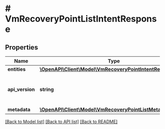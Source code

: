 # # VmRecoveryPointListIntentResponse

## Properties

Name | Type | Description | Notes
------------ | ------------- | ------------- | -------------
**entities** | [**\OpenAPI\Client\Model\VmRecoveryPointIntentResource[]**](VmRecoveryPointIntentResource.md) |  | [optional]
**api_version** | **string** | API Version of the Nutanix v3 API framework. | [default to '3.1.0']
**metadata** | [**\OpenAPI\Client\Model\VmRecoveryPointListMetadataOutput**](VmRecoveryPointListMetadataOutput.md) |  |

[[Back to Model list]](../../README.md#models) [[Back to API list]](../../README.md#endpoints) [[Back to README]](../../README.md)
